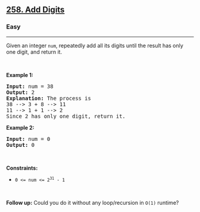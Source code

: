 <h2><a href="https://leetcode.com/problems/add-digits/">258. Add Digits</a></h2><h3>Easy</h3><hr><div bis_skin_checked="1"><p>Given an integer <code>num</code>, repeatedly add all its digits until the result has only one digit, and return it.</p>

<p>&nbsp;</p>
<p><strong class="example">Example 1:</strong></p>

<pre><strong>Input:</strong> num = 38
<strong>Output:</strong> 2
<strong>Explanation:</strong> The process is
38 --&gt; 3 + 8 --&gt; 11
11 --&gt; 1 + 1 --&gt; 2 
Since 2 has only one digit, return it.
</pre>

<p><strong class="example">Example 2:</strong></p>

<pre><strong>Input:</strong> num = 0
<strong>Output:</strong> 0
</pre>

<p>&nbsp;</p>
<p><strong>Constraints:</strong></p>

<ul>
	<li><code>0 &lt;= num &lt;= 2<sup>31</sup> - 1</code></li>
</ul>

<p>&nbsp;</p>
<p><strong>Follow up:</strong> Could you do it without any loop/recursion in <code>O(1)</code> runtime?</p>
</div>